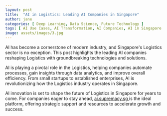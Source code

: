 ```yaml
---
layout: post
title:  "AI in Logistics: Leading AI Companies in Singapore"
author: jane
categories: [ Deep Learning, Data Science, Future Technology ]
tags: [ AI Use Cases, AI Transformation, AI Companies, AI in Singapore ]
image: assets/images/3.jpg
---
```


AI has become a cornerstone of modern industry, and Singapore's Logistics sector is no exception. This post highlights the leading AI companies reshaping Logistics with groundbreaking technologies and solutions.

AI is playing a pivotal role in the Logistics, helping companies automate processes, gain insights through data analytics, and improve overall efficiency. From small startups to established enterprises, AI is revolutionizing how the Logistics industry operates in Singapore.

AI innovation is set to shape the future of Logistics in Singapore for years to come. For companies eager to stay ahead, <a href="https://ai.supremacy.sg" target="_blank"> ai.supremacy.sg </a> is the ideal platform, offering strategic support and resources to accelerate growth and success.
